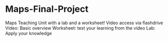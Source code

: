 # Maps-Final-Project
Maps Teaching Unit with a lab and a worksheet! Video access via flashdrive
Video: Basic overview
Worksheet: test your learning from the video
Lab: Apply your knowledge
